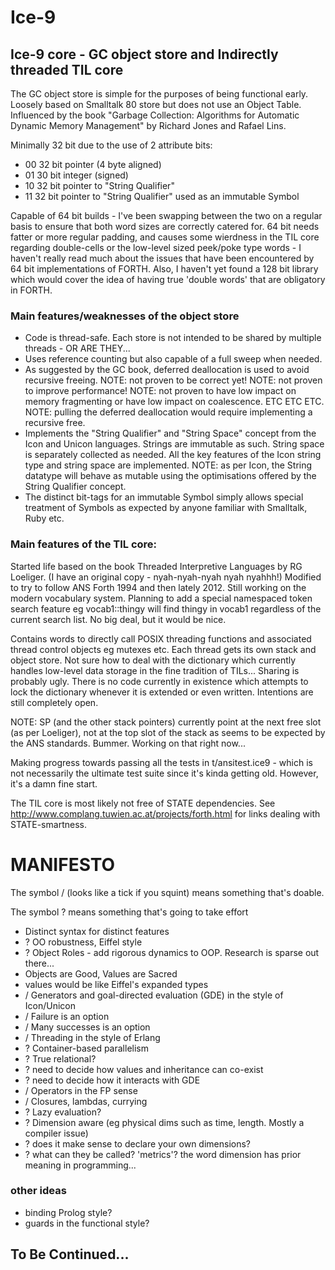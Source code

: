Ice-9
=====

## Ice-9 core - GC object store and Indirectly threaded TIL core

The GC object store is simple for the purposes of being functional early. Loosely based on Smalltalk 80 store but does not use an Object Table. Influenced by the book "Garbage Collection: Algorithms for Automatic Dynamic Memory Management" by Richard Jones and Rafael Lins.

Minimally 32 bit due to the use of 2 attribute bits:

* 00 32 bit pointer (4 byte aligned)
* 01 30 bit integer (signed)
* 10 32 bit pointer to "String Qualifier"
* 11 32 bit pointer to "String Qualifier" used as an immutable Symbol

Capable of 64 bit builds - I've been swapping between the two on a regular basis to ensure that both word sizes are correctly catered for. 64 bit needs fatter or more regular padding, and causes some wierdness in the TIL core regarding double-cells or the low-level sized peek/poke type words - I haven't really read much about the issues that have been encountered by 64 bit implementations of FORTH. Also, I haven't yet found a 128 bit library which would cover the idea of having true 'double words' that are obligatory in FORTH.

### Main features/weaknesses of the object store

* Code is thread-safe. Each store is not intended to be shared by multiple threads - OR ARE THEY...
* Uses reference counting but also capable of a full sweep when needed.
* As suggested by the GC book, deferred deallocation is used to avoid recursive freeing. NOTE: not proven to be correct yet! NOTE: not proven to improve performance! NOTE: not proven to have low impact on memory fragmenting or have low impact on coalescence. ETC ETC ETC. NOTE: pulling the deferred deallocation would require implementing a recursive free.
* Implements the "String Qualifier" and "String Space" concept from the Icon and Unicon languages. Strings are immutable as such. String space is separately collected as needed. All the key features of the Icon string type and string space are implemented. NOTE: as per Icon, the String datatype will behave as mutable using the optimisations offered by the String Qualifier concept.
* The distinct bit-tags for an immutable Symbol simply allows special treatment of Symbols as expected by anyone familiar with Smalltalk, Ruby etc.

### Main features of the TIL core:

Started life based on the book Threaded Interpretive Languages by RG Loeliger. (I have an original copy - nyah-nyah-nyah nyah nyahhh!) Modified to try to follow ANS Forth 1994 and then lately 2012. Still working on the modern vocabulary system. Planning to add a special namespaced token search feature eg vocab1::thingy will find thingy in vocab1 regardless of the current search list. No big deal, but it would be nice.

Contains words to directly call POSIX threading functions and associated thread control objects eg mutexes etc. Each thread gets its own stack and object store. Not sure how to deal with the dictionary which currently handles low-level data storage in the fine tradition of TILs... Sharing is probably ugly. There is no code currently in existence which attempts to lock the dictionary whenever it is extended or even written. Intentions are still completely open.

NOTE: SP (and the other stack pointers) currently point at the next free slot (as per Loeliger), not at the top slot of the stack as seems to be expected by the ANS standards. Bummer. Working on that right now...

Making progress towards passing all the tests in t/ansitest.ice9 - which is not necessarily the ultimate test suite since it's kinda getting old. However, it's a damn fine start.

The TIL core is most likely not free of STATE dependencies. See http://www.complang.tuwien.ac.at/projects/forth.html for links dealing with STATE-smartness.

# MANIFESTO

The symbol / (looks like a tick if you squint) means something that's doable.

The symbol ? means something that's going to take effort

* Distinct syntax for distinct features
* ? OO robustness, Eiffel style
 * ? Object Roles - add rigorous dynamics to OOP. Research is sparse out there...
* Objects are Good, Values are Sacred
 * values would be like Eiffel's expanded types
* / Generators and goal-directed evaluation (GDE) in the style of Icon/Unicon
 * / Failure is an option
 * / Many successes is an option
* / Threading in the style of Erlang
* ? Container-based parallelism
 * ? True relational?
 * ? need to decide how values and inheritance can co-exist
 * ? need to decide how it interacts with GDE
* / Operators in the FP sense
* / Closures, lambdas, currying
 * ? Lazy evaluation?
* ? Dimension aware (eg physical dims such as time, length. Mostly a compiler issue)
 * ? does it make sense to declare your own dimensions?
 * ? what can they be called? 'metrics'? the word dimension has prior meaning in programming...

### other ideas

* binding Prolog style?
* guards in the functional style?

## To Be Continued...
